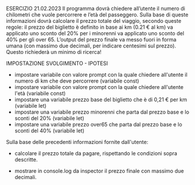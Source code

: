 ESERCIZIO 21.02.2023
Il programma dovrà chiedere all’utente il numero di chilometri che vuole percorrere e l’età del passeggero.
Sulla base di queste informazioni dovrà calcolare il prezzo totale del viaggio, secondo queste regole:
il prezzo del biglietto è definito in base ai km (0.21 € al km)
va applicato uno sconto del 20% per i minorenni
va applicato uno sconto del 40% per gli over 65.
L’output del prezzo finale va messo fuori in forma umana (con massimo due decimali, per indicare centesimi sul prezzo).
Questo richiederà un minimo di ricerca!

IMPOSTAZIONE SVOLGIMENTO - IPOTESI
- impostare variabile con valore prompt con la quale chiedere
all'utente il numero di km che deve percorrere (variabile const)
- impostare variabile con valore prompt con la quale chiedere
all'utente l'età (variabile const)
- impostare una variabile prezzo base del biglietto che è di 0,21 € per km (variabile let)
- impostare una variabile prezzo minorenni che parta dal prezzo base e lo sconti del 20% (variabile let)
- impostare una variabile prezzo over65 che parta dal prezzo base e lo sconti  del 40% (variabile let)

Sulla base delle precedenti informazioni fornite dall'utente:
- calcolare il prezzo totale da pagare, rispettando le condizioni sopra descritte.

- mostrare in console.log da inspector il prezzo finale con massimo due decimali.